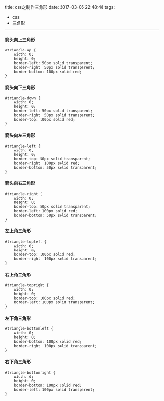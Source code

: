 title: css之制作三角形
date: 2017-03-05 22:48:48
tags: 
- css
- 三角形
---
#### 箭头向上三角形

	#triangle-up {
	    width: 0;
	    height: 0;
	    border-left: 50px solid transparent;
	    border-right: 50px solid transparent;
	    border-bottom: 100px solid red;
	}

#### 箭头向下三角形

	#triangle-down {
	    width: 0;
	    height: 0;
	    border-left: 50px solid transparent;
	    border-right: 50px solid transparent;
	    border-top: 100px solid red;
	}

#### 箭头向左三角形

	#triangle-left {
	    width: 0;
	    height: 0;
	    border-top: 50px solid transparent;
	    border-right: 100px solid red;
	    border-bottom: 50px solid transparent;
	}

#### 箭头向右三角形

	
	#triangle-right {
	    width: 0;
	    height: 0;
	    border-top: 50px solid transparent;
	    border-left: 100px solid red;
	    border-bottom: 50px solid transparent;
	}

#### 左上角三角形

	#triangle-topleft {
	    width: 0;
	    height: 0;
	    border-top: 100px solid red;
	    border-right: 100px solid transparent;
	}

#### 右上角三角形

	#triangle-topright {
	    width: 0;
	    height: 0;
	    border-top: 100px solid red;
	    border-left: 100px solid transparent; 
	}

#### 左下角三角形

	#triangle-bottomleft {
	    width: 0;
	    height: 0;
	    border-bottom: 100px solid red;
	    border-right: 100px solid transparent;
	}

#### 右下角三角形

	
	#triangle-bottomright {
	    width: 0;
	    height: 0;
	    border-bottom: 100px solid red;
	    border-left: 100px solid transparent;
	}





















